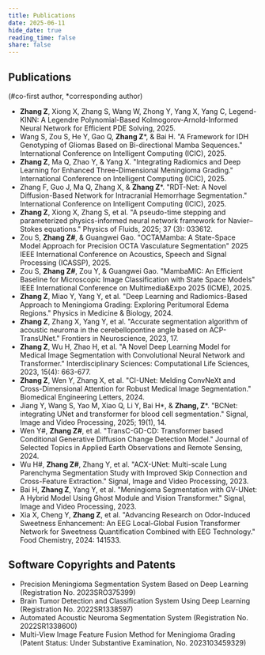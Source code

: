 ```yaml
---
title: Publications
date: 2025-06-11
hide_date: true
reading_time: false
share: false 
---
```


## Publications
(#co-first author, *corresponding author)
- **Zhang Z**, Xiong X, Zhang S, Wang W, Zhong Y, Yang X, Yang C, Legend-KINN: A Legendre Polynomial-Based Kolmogorov-Arnold-Informed Neural Network for Efficient PDE Solving, 2025.
- Wang S, Zou S, He Y, Gao Q, **Zhang Z***, & Bai H. "A Framework for IDH Genotyping of Gliomas Based on Bi-directional Mamba Sequences." International Conference on Intelligent Computing (ICIC), 2025.
- **Zhang Z**, Ma Q, Zhao Y, & Yang X. "Integrating Radiomics and Deep Learning for Enhanced Three-Dimensional Meningioma Grading." International Conference on Intelligent Computing (ICIC), 2025.
- Zhang F, Guo J, Ma Q, Zhang X, & **Zhang Z***. "RDT-Net: A Novel Diffusion-Based Network for Intracranial Hemorrhage Segmentation." International Conference on Intelligent Computing (ICIC), 2025.
- **Zhang Z**, Xiong X, Zhang S, et al. "A pseudo-time stepping and parameterized physics-informed neural network framework for Navier–Stokes equations." Physics of Fluids, 2025; 37 (3): 033612.
- Zou S, **Zhang Z#**, & Guangwei Gao. "OCTAMamba: A State-Space Model Approach for Precision OCTA Vasculature Segmentation" 2025 IEEE International Conference on Acoustics, Speech and Signal Processing (ICASSP), 2025.
- Zou S, **Zhang Z#**, Zou Y, & Guangwei Gao. "MambaMIC: An Efficient Baseline for Microscopic Image Classification with State Space Models" IEEE International Conference on Multimedia&Expo 2025 (ICME), 2025.
- **Zhang Z**, Miao Y, Yang Y, et al. "Deep Learning and Radiomics-Based Approach to Meningioma Grading: Exploring Peritumoral Edema Regions." Physics in Medicine & Biology, 2024.
- **Zhang Z**, Zhang X, Yang Y, et al. "Accurate segmentation algorithm of acoustic neuroma in the cerebellopontine angle based on ACP-TransUNet." Frontiers in Neuroscience, 2023, 17.
- **Zhang Z**, Wu H, Zhao H, et al. "A Novel Deep Learning Model for Medical Image Segmentation with Convolutional Neural Network and Transformer." Interdisciplinary Sciences: Computational Life Sciences, 2023, 15(4): 663-677.
- **Zhang Z**, Wen Y, Zhang X, et al. "CI-UNet: Melding ConvNeXt and Cross-Dimensional Attention for Robust Medical Image Segmentation." Biomedical Engineering Letters, 2024.
- Jiang Y, Wang S, Yao M, Xiao Q, Li Y, Bai H*, & **Zhang, Z***. "BCNet: integrating UNet and transformer for blood cell segmentation." Signal, Image and Video Processing, 2025; 19(1), 14.
- Wen Y#, **Zhang Z#**, et al. "TransC-GD-CD: Transformer based Conditional Generative Diffusion Change Detection Model." Journal of Selected Topics in Applied Earth Observations and Remote Sensing, 2024.
- Wu H#, **Zhang Z#**, Zhang Y, et al. "ACX-UNet: Multi-scale Lung Parenchyma Segmentation Study with Improved Skip Connection and Cross-Feature Extraction." Signal, Image and Video Processing, 2023.
- Bai H, **Zhang Z**, Yang Y, et al. "Meningioma Segmentation with GV-UNet: A Hybrid Model Using Ghost Module and Vision Transformer." Signal, Image and Video Processing, 2023.
- Xia X, Cheng Y, **Zhang Z**, et al. "Advancing Research on Odor-Induced Sweetness Enhancement: An EEG Local-Global Fusion Transformer Network for Sweetness Quantification Combined with EEG Technology." Food Chemistry, 2024: 141533.


## Software Copyrights and Patents

- Precision Meningioma Segmentation System Based on Deep Learning (Registration No. 2023SRO375399)
- Brain Tumor Detection and Classification System Using Deep Learning (Registration No. 2022SR1338597)
- Automated Acoustic Neuroma Segmentation System (Registration No. 2022SR1338600)
- Multi-View Image Feature Fusion Method for Meningioma Grading (Patent Status: Under Substantive Examination, No. 2023103459329)
